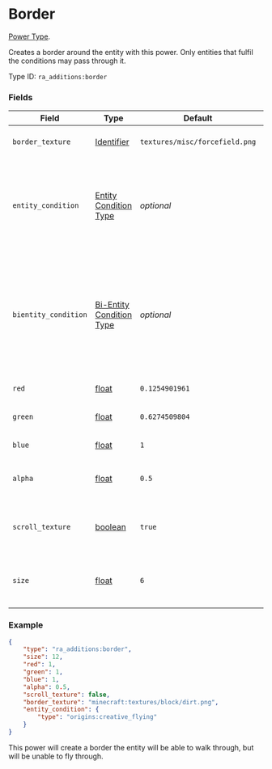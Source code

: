 # Border

[Power Type](../power_types.md).

Creates a border around the entity with this power. Only entities that fulfil the conditions may pass through it.

Type ID: `ra_additions:border`

### Fields

Field | Type | Default | Description
------|------|---------|------------
`border_texture` | [Identifier](../data_types/identifier.md) | `textures/misc/forcefield.png` | The texture used on the border.
`entity_condition` | [Entity Condition Type](https://origins.readthedocs.io/en/latest/types/entity_condition_types/) | _optional_ | If specified, if the entity colliding with the border fulfils the condition, it can walk through the border. 
`bientity_condition` | [Bi-Entity Condition Type](https://origins.readthedocs.io/en/latest/types/bientity_condition_types/) | _optional_ | If specified, if the entity colliding with the border, and the entity with this power fulfil the condition, the colliding entity can walk through the border. 
`red` | [float](../data_types/float.md) | `0.1254901961` | The red value of the border.
`green` | [float](../data_types/float.md) | `0.6274509804` | The green value of the border.
`blue` | [float](../data_types/float.md) | `1` | The blue value of the border.
`alpha` | [float](../data_types/float.md) | `0.5` | The alpha (transparency) value of the border.
`scroll_texture` | [boolean](../data_types/boolean.md) | `true` | Defines whether the border scrolls like the vanila border.
`size` | [float](../data_types/float.md) | `6` | The distance to one side of the border from the center.

### Example

```json
{
    "type": "ra_additions:border",
    "size": 12,
    "red": 1,
    "green": 1,
    "blue": 1,
    "alpha": 0.5,
    "scroll_texture": false,
    "border_texture": "minecraft:textures/block/dirt.png",
    "entity_condition": {
        "type": "origins:creative_flying"
    }
}
```
This power will create a border the entity will be able to walk through, but will be unable to fly through.